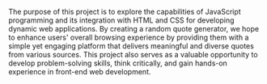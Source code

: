 The purpose of this project is to explore the capabilities of JavaScript programming and its integration with HTML and CSS for developing dynamic web applications. By creating a random quote generator, we hope to enhance users' overall browsing experience by providing them with a simple yet engaging platform that delivers meaningful and diverse quotes from various sources. This project also serves as a valuable opportunity to develop problem-solving skills, think critically, and gain hands-on experience in front-end web development.
